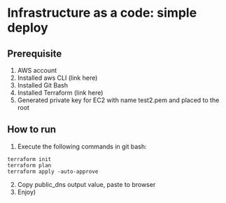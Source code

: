 # Infrastructure as a code: simple deploy
## Prerequisite
1. AWS account
2. Installed aws CLI (link here)
3. Installed Git Bash
4. Installed Terraform (link here)
5. Generated private key for EC2 with name test2.pem and placed to the root

## How to run
1. Execute the following commands in git bash:
```
terraform init
terraform plan
terraform apply -auto-approve
```
2. Copy public_dns output value, paste to browser 
3. Enjoy)